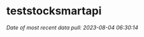 
<!-- README.md is generated from README.Rmd. Please edit that file -->

# teststocksmartapi

*Date of most recent data pull: 2023-08-04 06:30:14*
